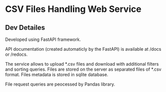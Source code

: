 # CSV Files Handling Web Service

## Dev Detailes

Developed using FastAPI framework. 

API documentation (created automaticly by the FastAPI) is available at /docs or /redocs.

The service allows to upload *.csv files and download with additional filters and sorting queries.
Files are stored on the server as separated files of *.csv format. Files metadata is stored in sqlite database.

File request queries are peocessed by Pandas library.